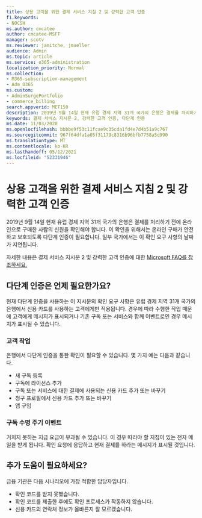 ```yaml
---
title: 상용 고객을 위한 결제 서비스 지침 2 및 강력한 고객 인증
f1.keywords:
- NOCSH
ms.author: cmcatee
author: cmcatee-MSFT
manager: scotv
ms.reviewer: jamitche, jmueller
audience: Admin
ms.topic: article
ms.service: o365-administration
localization_priority: Normal
ms.collection:
- M365-subscription-management
- Adm_O365
ms.custom:
- AdminSurgePortfolio
- commerce_billing
search.appverid: MET150
description: 2019년 9월 14일 현재 유럽 경제 지역 31개 국가의 은행은 결제를 처리하기 전에 온라인으로 구매한 사람의 신원을 확인해야 합니다."
keywords: 결제 서비스 지시문 2, 강력한 고객 인증, 다단계 인증
ms.date: 11/03/2020
ms.openlocfilehash: bbbbe9f53c11fcae9c35cda1fd4e7d4b51a9c767
ms.sourcegitcommit: 967f64dfa1a05f31179c8316b96bfb7758a5d990
ms.translationtype: MT
ms.contentlocale: ko-KR
ms.lasthandoff: 05/12/2021
ms.locfileid: "52331946"
---
```

# <a name="payment-services-directive-2-and-strong-customer-authentication-for-commercial-customers"></a>상용 고객을 위한 결제 서비스 지침 2 및 강력한 고객 인증

2019년 9월 14일 현재 유럽 경제 지역 31개 국가의 은행은 결제를 처리하기 전에 온라인으로 구매한 사람의 신원을 확인해야 합니다. 이 확인을 위해서는 온라인 구매가 안전하고 보호되도록 다단계 인증이 필요합니다. 일부 국가에서는 이 확인 요구 사항의 날짜가 지연됩니다.

자세한 내용은 결제 서비스 지시문 2 및 강력한 고객 인증에 대한 [Microsoft FAQ를 참조하세요.](https://support.microsoft.com/help/4517854/microsoft-account-open-banking-customer-authentication)

## <a name="when-is-multi-factor-authentication-required"></a>다단계 인증은 언제 필요한가요?

현재 다단계 인증을 사용하는 이 지시문의 확인 요구 사항은 유럽 경제 지역 31개 국가의 은행에서 신용 카드를 사용하는 고객에게만 적용됩니다. 경우에 따라 수행한 작업 때문에 고객에게 메시지가 표시되거나 기존 구독 또는 서비스와 함께 이벤트로인 경우 메시지가 표시될 수 있습니다.

### <a name="customer-actions"></a>고객 작업

은행에서 다단계 인증을 통한 확인이 필요할 수 있습니다. 몇 가지 예는 다음과 같습니다.

- 새 구독 등록
- 구독에 라이선스 추가
- 구독 또는 서비스에 대한 결제에 사용되는 신용 카드 추가 또는 바꾸기
- 청구 프로필에서 신용 카드 추가 또는 바꾸기
- 앱 구입

### <a name="subscription-lifecycle-events"></a>구독 수명 주기 이벤트

거치지 못하는 지급 요금이 부과될 수 있습니다. 이 경우 따라야 할 지침이 있는 전자 메일을 받게 됩니다. 확인 요청에 응답하고 현재 결제를 하라는 메시지가 표시될 것입니다.

## <a name="need-more-help"></a>추가 도움이 필요하세요?

금융 기관은 다음 시나리오에 가장 적합한 담당자입니다.

- 확인 코드를 받지 못했습니다.  
- 확인 코드를 제출한 후에도 확인 프로세스가 작동하지 않습니다.
- 신용 카드의 연락처 정보가 올바른지 잘 모르겠습니다.
